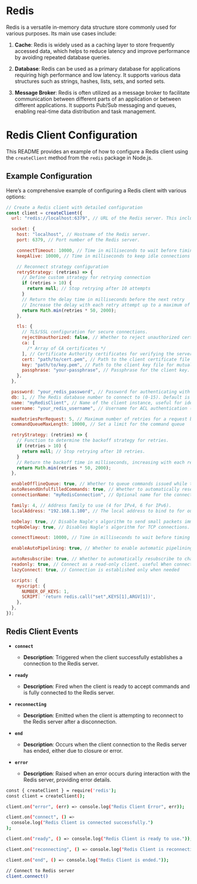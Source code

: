 # Redis

Redis is a versatile in-memory data structure store commonly used for various purposes. Its main use cases include:

1. **Cache**: Redis is widely used as a caching layer to store frequently accessed data, which helps to reduce latency and improve performance by avoiding repeated database queries.

2. **Database**: Redis can be used as a primary database for applications requiring high performance and low latency. It supports various data structures such as strings, hashes, lists, sets, and sorted sets.

3. **Message Broker**: Redis is often utilized as a message broker to facilitate communication between different parts of an application or between different applications. It supports Pub/Sub messaging and queues, enabling real-time data distribution and task management.

# Redis Client Configuration

This README provides an example of how to configure a Redis client using the `createClient` method from the `redis` package in Node.js.

## Example Configuration

Here’s a comprehensive example of configuring a Redis client with various options:

```javascript
// Create a Redis client with detailed configuration
const client = createClient({
  url: "redis://localhost:6379", // URL of the Redis server. This includes the protocol, host, and port.

  socket: {
    host: "localhost", // Hostname of the Redis server.
    port: 6379, // Port number of the Redis server.

    connectTimeout: 10000, // Time in milliseconds to wait before timing out on connection attempts (10 seconds).
    keepAlive: 10000, // Time in milliseconds to keep idle connections alive (10 seconds).

    // Reconnect strategy configuration
    retryStrategy: (retries) => {
      // Define custom strategy for retrying connection
      if (retries > 10) {
        return null; // Stop retrying after 10 attempts
      }
      // Return the delay time in milliseconds before the next retry
      // Increase the delay with each retry attempt up to a maximum of 2 seconds
      return Math.min(retries * 50, 2000);
    },

    tls: {
      // TLS/SSL configuration for secure connections.
      rejectUnauthorized: false, // Whether to reject unauthorized certificates. Set to true in production for security.
      ca: [
        /* Array of CA certificates */
      ], // Certificate Authority certificates for verifying the server's certificate.
      cert: "path/to/cert.pem", // Path to the client certificate file for mutual TLS authentication.
      key: "path/to/key.pem", // Path to the client key file for mutual TLS authentication.
      passphrase: "your-passphrase", // Passphrase for the client key.
    },
  },

  password: "your_redis_password", // Password for authenticating with the Redis server.
  db: 1, // The Redis database number to connect to (0-15). Default is 0.
  name: "myRedisClient", // Name of the client instance, useful for identifying the client in logs and monitoring.
  username: "your_redis_username", // Username for ACL authentication (if Redis server supports ACLs)

  maxRetriesPerRequest: 5, // Maximum number of retries for a request before giving up.
  commandQueueMaxLength: 10000, // Set a limit for the command queue

  retryStrategy: (retries) => {
    // Function to determine the backoff strategy for retries.
    if (retries > 10) {
      return null; // Stop retrying after 10 retries.
    }
    // Return the backoff time in milliseconds, increasing with each retry up to 2 seconds.
    return Math.min(retries * 50, 2000);
  },

  enableOfflineQueue: true, // Whether to queue commands issued while the client is offline, and send them once connected.
  autoResendUnfulfilledCommands: true, // Whether to automatically resend commands that were not fulfilled due to a connection loss.
  connectionName: "myRedisConnection", // Optional name for the connection for monitoring and diagnostics.

  family: 4, // Address family to use (4 for IPv4, 6 for IPv6).
  localAddress: "192.168.1.100", // The local address to bind to for outgoing connections.

  noDelay: true, // Disable Nagle's algorithm to send small packets immediately.
  tcpNoDelay: true, // Disables Nagle's algorithm for TCP connections.

  connectTimeout: 10000, // Time in milliseconds to wait before timing out on connection attempts (10 seconds). (Repeated for clarity)

  enableAutoPipelining: true, // Whether to enable automatic pipelining for sending multiple commands at once to improve performance.

  autoResubscribe: true, // Whether to automatically resubscribe to channels after reconnecting.
  readonly: true, // Connect as a read-only client. useful When connecting to a replica.
  lazyConnect: true, // Connection is established only when needed

  scripts: {
    myscript: {
      NUMBER_OF_KEYS: 1,
      SCRIPT: 'return redis.call("set",KEYS[1],ARGV[1])',
    },
  },
});
```

## Redis Client Events

- **`connect`**

  - **Description**: Triggered when the client successfully establishes a connection to the Redis server.

- **`ready`**

  - **Description**: Fired when the client is ready to accept commands and is fully connected to the Redis server.

- **`reconnecting`**

  - **Description**: Emitted when the client is attempting to reconnect to the Redis server after a disconnection.

- **`end`**

  - **Description**: Occurs when the client connection to the Redis server has ended, either due to closure or error.

- **`error`**
  - **Description**: Raised when an error occurs during interaction with the Redis server, providing error details.

```bash
const { createClient } = require('redis');
const client = createClient();

client.on("error", (err) => console.log("Redis Client Error", err));

client.on("connect", () =>
  console.log("Redis Client is connected successfully.")
);

client.on("ready", () => console.log("Redis Client is ready to use."));

client.on("reconnecting", () => console.log("Redis Client is reconnecting."));

client.on("end", () => console.log("Redis Client is ended."));

// Connect to Redis server
client.connect()
```
